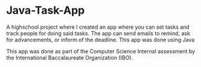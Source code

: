 # Java-Task-App
A highschool project where I created an app where you can set tasks and track people for doing said tasks. The app can send emails to remind, ask for advancements, or inform of the deadline. This app was done using Java

This app was done as part of the Computer Science Internal assessment by the International Baccalaureate Organization (IBO).

